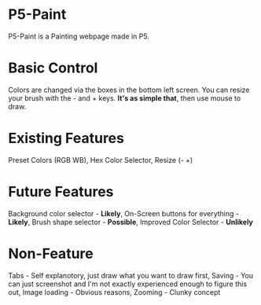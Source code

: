 # P5-Paint
P5-Paint is a Painting webpage made in P5.

# Basic Control
Colors are changed via the boxes in the bottom left screen. You can resize your brush with the - and + keys. **It's as simple that**, then use mouse to draw.

# Existing Features
Preset Colors (RGB WB),
Hex Color Selector,
Resize (- +)

# Future Features
Background color selector - **Likely**,
On-Screen buttons for everything - **Likely**,
Brush shape selector - **Possible**,
Improved Color Selector - **Unlikely**

# Non-Feature
Tabs - Self explanotory, just draw what you want to draw first,
Saving - You can just screenshot and I'm not exactly experienced enough to figure this out,
Image loading - Obvious reasons,
Zooming - Clunky concept
